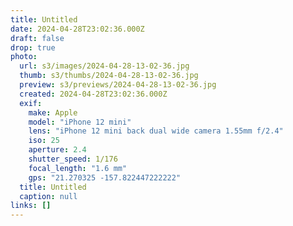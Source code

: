 ```yaml
---
title: Untitled
date: 2024-04-28T23:02:36.000Z
draft: false
drop: true
photo:
  url: s3/images/2024-04-28-13-02-36.jpg
  thumb: s3/thumbs/2024-04-28-13-02-36.jpg
  preview: s3/previews/2024-04-28-13-02-36.jpg
  created: 2024-04-28T23:02:36.000Z
  exif:
    make: Apple
    model: "iPhone 12 mini"
    lens: "iPhone 12 mini back dual wide camera 1.55mm f/2.4"
    iso: 25
    aperture: 2.4
    shutter_speed: 1/176
    focal_length: "1.6 mm"
    gps: "21.270325 -157.822447222222"
  title: Untitled
  caption: null
links: []
---
```

